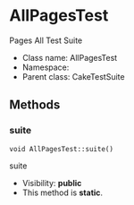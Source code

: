 AllPagesTest
===============

Pages All Test Suite




* Class name: AllPagesTest
* Namespace: 
* Parent class: CakeTestSuite







Methods
-------


### suite

    void AllPagesTest::suite()

suite



* Visibility: **public**
* This method is **static**.



